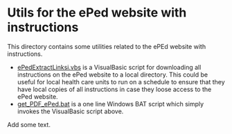 # Utils for the ePed website with instructions

This directory contains some utilities related to the ePEd website with
instructions.

 * [ePedExtractLinksi.vbs](ePedExtractLinks.vbs) is a VisualBasic script for
   downloading all instructions on the ePed website to a local directory. This
   could be useful for local health care units to run on a schedule to ensure
   that they have local copies of all instructions in case they loose access
   to the ePed website.
 * [get\_PDF\_ePed.bat](get_PDF_ePEd.bat) is a one line Windows BAT script
   which simply invokes the VisualBasic script above.

Add some text.
